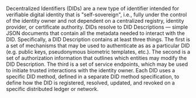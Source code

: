 Decentralized Identifiers (DIDs) are a new type of identifier intended for verifiable digital identity that is "self-sovereign", i.e., fully under the control of the identity owner and not dependent on a centralized registry, identity provider, or certificate authority. DIDs resolve to DID Descriptions — simple JSON documents that contain all the metadata needed to interact with the DID. Specifically, a DID Description contains at least three things. The first is a set of mechanisms that may be used to authenticate as as a particular DID (e.g. public keys, pseudonymous biometric templates, etc.). The second is a set of authorization information that outlines which entities may modify the DID Description. The third is a set of service endpoints, which may be used to initiate trusted interactions with the identity owner. Each DID uses a specific DID method, defined in a separate DID method specification, to define how the DID is registered, resolved, updated, and revoked on a specific distributed ledger or network.
